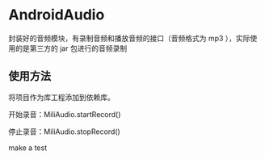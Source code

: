 # AndroidAudio
封装好的音频模块，有录制音频和播放音频的接口（音频格式为 mp3 ），实际使用的是第三方的 jar 包进行的音频录制

使用方法
----------------------------------------
将项目作为库工程添加到依赖库。

开始录音：MiliAudio.startRecord()

停止录音：MiliAudio.stopRecord()

make a test

